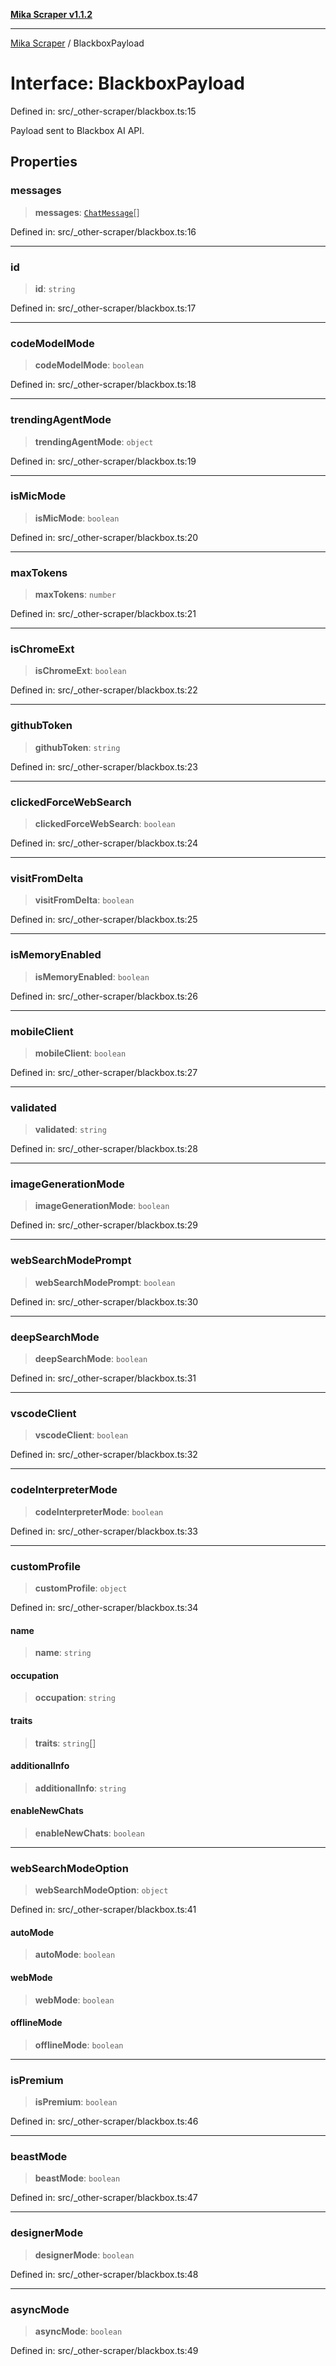 [**Mika Scraper v1.1.2**](../README.md)

***

[Mika Scraper](../README.md) / BlackboxPayload

# Interface: BlackboxPayload

Defined in: src/\_other-scraper/blackbox.ts:15

Payload sent to Blackbox AI API.

## Properties

### messages

> **messages**: [`ChatMessage`](ChatMessage.md)[]

Defined in: src/\_other-scraper/blackbox.ts:16

***

### id

> **id**: `string`

Defined in: src/\_other-scraper/blackbox.ts:17

***

### codeModelMode

> **codeModelMode**: `boolean`

Defined in: src/\_other-scraper/blackbox.ts:18

***

### trendingAgentMode

> **trendingAgentMode**: `object`

Defined in: src/\_other-scraper/blackbox.ts:19

***

### isMicMode

> **isMicMode**: `boolean`

Defined in: src/\_other-scraper/blackbox.ts:20

***

### maxTokens

> **maxTokens**: `number`

Defined in: src/\_other-scraper/blackbox.ts:21

***

### isChromeExt

> **isChromeExt**: `boolean`

Defined in: src/\_other-scraper/blackbox.ts:22

***

### githubToken

> **githubToken**: `string`

Defined in: src/\_other-scraper/blackbox.ts:23

***

### clickedForceWebSearch

> **clickedForceWebSearch**: `boolean`

Defined in: src/\_other-scraper/blackbox.ts:24

***

### visitFromDelta

> **visitFromDelta**: `boolean`

Defined in: src/\_other-scraper/blackbox.ts:25

***

### isMemoryEnabled

> **isMemoryEnabled**: `boolean`

Defined in: src/\_other-scraper/blackbox.ts:26

***

### mobileClient

> **mobileClient**: `boolean`

Defined in: src/\_other-scraper/blackbox.ts:27

***

### validated

> **validated**: `string`

Defined in: src/\_other-scraper/blackbox.ts:28

***

### imageGenerationMode

> **imageGenerationMode**: `boolean`

Defined in: src/\_other-scraper/blackbox.ts:29

***

### webSearchModePrompt

> **webSearchModePrompt**: `boolean`

Defined in: src/\_other-scraper/blackbox.ts:30

***

### deepSearchMode

> **deepSearchMode**: `boolean`

Defined in: src/\_other-scraper/blackbox.ts:31

***

### vscodeClient

> **vscodeClient**: `boolean`

Defined in: src/\_other-scraper/blackbox.ts:32

***

### codeInterpreterMode

> **codeInterpreterMode**: `boolean`

Defined in: src/\_other-scraper/blackbox.ts:33

***

### customProfile

> **customProfile**: `object`

Defined in: src/\_other-scraper/blackbox.ts:34

#### name

> **name**: `string`

#### occupation

> **occupation**: `string`

#### traits

> **traits**: `string`[]

#### additionalInfo

> **additionalInfo**: `string`

#### enableNewChats

> **enableNewChats**: `boolean`

***

### webSearchModeOption

> **webSearchModeOption**: `object`

Defined in: src/\_other-scraper/blackbox.ts:41

#### autoMode

> **autoMode**: `boolean`

#### webMode

> **webMode**: `boolean`

#### offlineMode

> **offlineMode**: `boolean`

***

### isPremium

> **isPremium**: `boolean`

Defined in: src/\_other-scraper/blackbox.ts:46

***

### beastMode

> **beastMode**: `boolean`

Defined in: src/\_other-scraper/blackbox.ts:47

***

### designerMode

> **designerMode**: `boolean`

Defined in: src/\_other-scraper/blackbox.ts:48

***

### asyncMode

> **asyncMode**: `boolean`

Defined in: src/\_other-scraper/blackbox.ts:49
